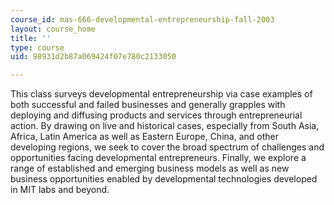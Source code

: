 ```yaml
---
course_id: mas-666-developmental-entrepreneurship-fall-2003
layout: course_home
title: ''
type: course
uid: 98931d2b87a069424f07e780c2133050

---
```

This class surveys developmental entrepreneurship via case examples of both successful and failed businesses and generally grapples with deploying and diffusing products and services through entrepreneurial action. By drawing on live and historical cases, especially from South Asia, Africa, Latin America as well as Eastern Europe, China, and other developing regions, we seek to cover the broad spectrum of challenges and opportunities facing developmental entrepreneurs. Finally, we explore a range of established and emerging business models as well as new business opportunities enabled by developmental technologies developed in MIT labs and beyond.
